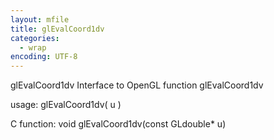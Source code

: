 ```yaml
---
layout: mfile
title: glEvalCoord1dv
categories:
  - wrap
encoding: UTF-8
---
```


glEvalCoord1dv  Interface to OpenGL function glEvalCoord1dv

usage:  glEvalCoord1dv( u )

C function:  void glEvalCoord1dv(const GLdouble\* u)